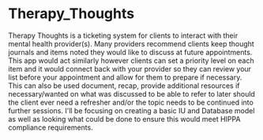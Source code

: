 # Therapy_Thoughts

Therapy Thoughts is a ticketing system for clients to interact with their mental health provider(s). Many providers recommend clients keep thought journals and items noted they would like to discuss at future appointments. This app would act similarly however clients can set a priority level on each item and it would connect back with your provider so they can review your list before your appointment and allow for them to prepare if necessary. This can also be used document, recap, provide additional resources if necessary/wanted on what was discussed to be able to refer to later should the client ever need a refresher and/or the topic needs to be continued into further sessions. I'll be focusing on creating a basic IU and Database model as well as looking what could be done to ensure this would meet HIPPA compliance requirements.
